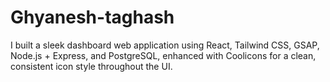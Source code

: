 # Ghyanesh-taghash
I built a sleek dashboard web application using React, Tailwind CSS, GSAP, Node.js + Express, and PostgreSQL, enhanced with Coolicons for a clean, consistent icon style throughout the UI.
